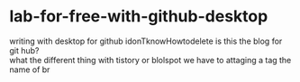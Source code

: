 # lab-for-free-with-github-desktop
writing with desktop for github idonTknowHowtodelete
is this the blog for git hub? <br>
what the different thing with tistory or blolspot 
we have to attaging a tag the name of br
